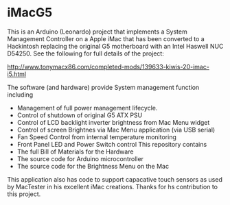 iMacG5
======

This is an Arduino (Leonardo) project that implements a System Management Controller on a Apple iMac that has been converted to a Hackintosh replacing the original G5 motherboard with an Intel Haswell NUC D54250. See the following for full details of the project:

http://www.tonymacx86.com/completed-mods/139633-kiwis-20-imac-i5.html

The software (and hardware) provide System management function including
 * Management of full power management lifecycle.
 * Control of shutdown of original G5 ATX PSU
 * Control of LCD backlight inverter brightness from Mac Menu widget
 * Control of screen Brightnes via Mac Menu application (via USB serial)
 * Fan Speed Control from internal temperature monitoring
 * Front Panel LED and Power Switch control
This repository contains
 * The full Bill of Materials for the Hardware
 * The source code for Arduino microcontroller
 * The source code for the Brightness Menu on the Mac

This application also has code to support capacative touch sensors as used by MacTester in his excellent iMac creations. Thanks for hs contribution to this project.

